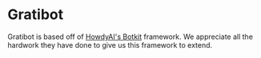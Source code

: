 # Gratibot

Gratibot is based off of [HowdyAI's Botkit](https://botkit.ai/) framework. We appreciate all the hardwork they have done to give us this framework to extend. 



